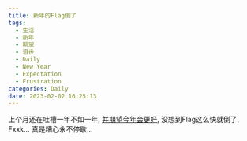 ```yaml
---
title: 新年的Flag倒了
tags:
  - 生活
  - 新年
  - 期望
  - 沮丧
  - Daily
  - New Year
  - Expectation
  - Frustration
categories: Daily
date: 2023-02-02 16:25:13
---
```


上个月还在吐槽一年不如一年, [并期望今年会更好](一年比一年糟糕), 没想到Flag这么快就倒了, Fxxk... 真是糟心永不停歇...
<!-- 摘要部分 -->
<!-- more -->
